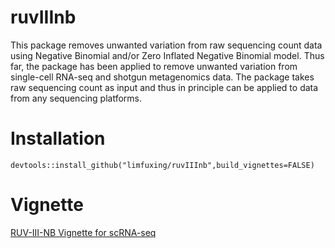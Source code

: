 # ruvIIInb
This package removes unwanted variation from raw sequencing count data using Negative Binomial and/or Zero Inflated Negative Binomial model. Thus far, the package has been applied to remove unwanted variation from single-cell RNA-seq and shotgun metagenomics data. The package takes raw sequencing count as input and thus in principle can be applied to data from any sequencing platforms.

# Installation 
```{r eval=FALSE}
devtools::install_github("limfuxing/ruvIIInb",build_vignettes=FALSE)
```
# Vignette
[RUV-III-NB Vignette for scRNA-seq]( https://htmlpreview.github.io/?https://github.com/limfuxing/ruvIIInb/blob/master/inst/doc/ruvIIInbVignette.html)

